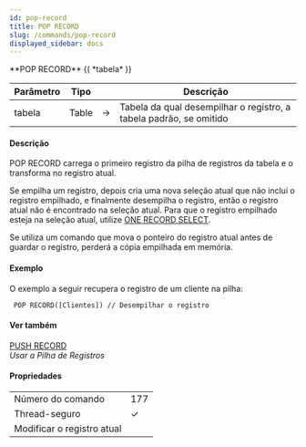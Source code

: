 ```yaml
---
id: pop-record
title: POP RECORD
slug: /commands/pop-record
displayed_sidebar: docs
---
```


<!--REF #_command_.POP RECORD.Syntax-->**POP RECORD** {( *tabela* )}<!-- END REF-->
<!--REF #_command_.POP RECORD.Params-->
| Parâmetro | Tipo |  | Descrição |
| --- | --- | --- | --- |
| tabela | Table | &#8594;  | Tabela da qual desempilhar o registro, a tabela padrão, se omitido |

<!-- END REF-->

#### Descrição 

<!--REF #_command_.POP RECORD.Summary-->POP RECORD carrega o primeiro registro da pilha de registros da tabela e o transforma no registro atual.<!-- END REF-->  

Se empilha um registro, depois cria uma nova seleção atual que não inclui o registro empilhado, e finalmente desempilha o registro, então o registro atual não é encontrado na seleção atual. Para que o registro empilhado esteja na seleção atual, utilize [ONE RECORD SELECT](one-record-select.md "ONE RECORD SELECT").  
  
Se utiliza um comando que mova o ponteiro do registro atual antes de guardar o registro, perderá a cópia empilhada em memória.  
  
#### Exemplo 

O exemplo a seguir recupera o registro de um cliente na pilha:

```4d
 POP RECORD([Clientes]) // Desempilhar o registro
```

#### Ver também 

[PUSH RECORD](push-record.md)  
*Usar a Pilha de Registros*  

#### Propriedades

|  |  |
| --- | --- |
| Número do comando | 177 |
| Thread-seguro | &check; |
| Modificar o registro atual ||


